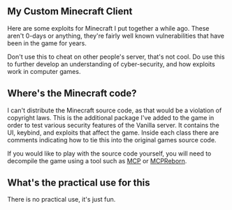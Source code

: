 ## My Custom Minecraft Client
Here are some exploits for Minecraft I put together a while ago. These aren't 0-days or anything, they're fairly well known
vulnerabilities that have been in the game for years.

Don't use this to cheat on other people's server, that's not cool.
Do use this to further develop an understanding of cyber-security, and how exploits work in computer games.


## Where's the Minecraft code?
I can't distribute the Minecraft source code, as that would be a violation of copyright laws. This is the additional package
I've added to the game in order to test various security features of the Vanilla server. It contains the UI, keybind, and exploits
that affect the game. Inside each class there are comments indicating how to tie this into the original games source code.

If you would like to play with the source code yourself, you will need to decompile the game using a tool such as [MCP](https://minecraft.fandom.com/wiki/Programs_and_editors/Mod_Coder_Pack)
or [MCPReborn](https://github.com/Hexeption/MCP-Reborn).


## What's the practical use for this
There is no practical use, it's just fun.
